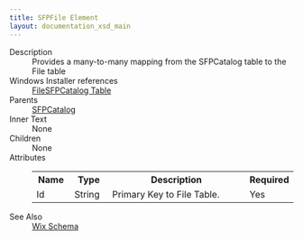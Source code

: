 ```yaml
---
title: SFPFile Element
layout: documentation_xsd_main
---
```

<dl>
  <dt>Description</dt>
  <dd>                 Provides a many-to-many mapping from the SFPCatalog table to the File table             </dd>
  <dt>Windows Installer references</dt>
  <dd>
    <a href="http://msdn.microsoft.com/library/aa368591.aspx" target="_blank">FileSFPCatalog Table</a>
  </dd>
  <dt>Parents</dt>
  <dd>
    <a href="../sfpcatalog/">SFPCatalog</a>
  </dd>
  <dt>Inner Text</dt>
  <dd>None</dd>
  <dt>Children</dt>
  <dd>None</dd>
  <dt>Attributes</dt>
  <dd>
    <table cellspacing="0" cellpadding="0" class="schema">
      <tr>
        <th width="15%">Name</th>
        <th width="15%">Type</th>
        <th width="65%">Description</th>
        <th width="15%">Required</th>
      </tr>
      <tr>
        <td>Id</td>
        <td>String</td>
        <td>Primary Key to File Table.</td>
        <td>Yes</td>
      </tr>
    </table>
  </dd>
  <dt>See Also</dt>
  <dd>
    <a href="../wix">Wix Schema</a>
  </dd>
</dl>

